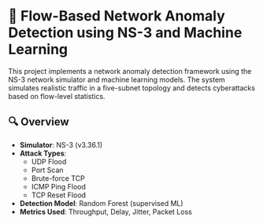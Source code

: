 # 🚨 Flow-Based Network Anomaly Detection using NS-3 and Machine Learning

This project implements a network anomaly detection framework using the NS-3 network simulator and machine learning models. The system simulates realistic traffic in a five-subnet topology and detects cyberattacks based on flow-level statistics.

## 🔍 Overview

- **Simulator**: NS-3 (v3.36.1)
- **Attack Types**:  
  - UDP Flood  
  - Port Scan  
  - Brute-force TCP  
  - ICMP Ping Flood  
  - TCP Reset Flood
- **Detection Model**: Random Forest (supervised ML)
- **Metrics Used**: Throughput, Delay, Jitter, Packet Loss

